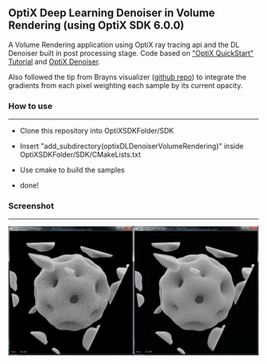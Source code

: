 ## OptiX Deep Learning Denoiser in Volume Rendering (using OptiX SDK 6.0.0)

A Volume Rendering application using OptiX ray tracing api and the DL Denoiser built in post processing stage. Code based on ["OptiX QuickStart" Tutorial](https://docs.nvidia.com/gameworks/content/gameworkslibrary/optix/optix_quickstart.htm) and [OptiX Denoiser](http://www.sidefx.com/docs/houdini/render/optixdenoiser.html).

Also followed the tip from Brayns visualizer ([github repo](https://github.com/favreau/Brayns/tree/aidenoiser)) to integrate the gradients from each pixel weighting each sample by its current opacity.

### How to use

---

* Clone this repository into OptiXSDKFolder/SDK

* Insert "add_subdirectory(optixDLDenoiserVolumeRendering)" inside OptiXSDKFolder/SDK/CMakeLists.txt

* Use cmake to build the samples

* done!

### Screenshot

---

![Screenshot](fig/screenshot.png)
